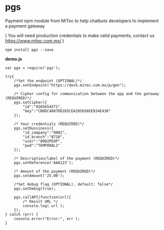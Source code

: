 # pgs

Payment npm module from MiTec to help chatbots developers to implement a payment gateway

( You will need production credentials to make valid payments, contact us https://www.mitec.com.mx/ )

```
npm install pgs --save
```

**demo.js**
``` [Javascript]
var pgs = require('pgs');
 
try{
	/*Set the endpoint (OPTIONAL)*/
	pgs.setEndpoint("https://dev5.mitec.com.mx/p/gen");
	
	/* Cipher config for communication between the app and the gateway (REQUIRED)*/
    pgs.setCipher({
        "id":"9265654571",
        "key":"CB0DC4887DD1D5CEA205E66EE934E430"
    });
	
	/* Your credentials (REQUIRED)*/
	pgs.setBussiness({
        "id_company":"0002",
        "id_branch":"8710",
        "user":"0002PEOP",
        "pwd":"TEMPORAL1"
    });
 
	/* Description/label of the payment (REQUIRED)*/
    pgs.setReference('AAA123');
	
	/* Amount of the payment (REQUIRED)*/
    pgs.setAmount('25.00');
 
	/*Set debug flag (OPTIONAL), default: false*/
	pgs.setDebug(true);
 
    pgs.callAPI(function(url){
		/* Result URL */
        console.log( url );
    });
} catch (err) {
    console.error("Error:", err );
}
```

